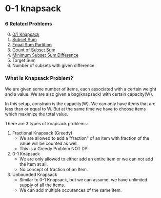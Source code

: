 # 0-1 knapsack

### 6 Related Problems

0. [0/1 Knapsack](00-knapsack/Readme.md)
1. [Subset Sum](01-subsetSum/Readme.md)
2. [Equal Sum Partition](02-equalSumPartition/Readme.md)
3. [Count of Subset Sum](03-countOfSubsetSum/Readme.md)
4. [Minimum Subset Sum Difference](04-minSubsetSumDiff/Readme.md)
5. Target Sum
6. Number of subsets with given difference

### What is Knapsack Problem?
We are given some number of items, each associated with a certain weight and a value. We are also given a bag(knapsack) with certain capacity(W).

In this setup, constrain is the capacity(W). We can only have items that are less than or equal to W. But at the same time we have to choose items which maximize the total value.

There are 3 types of knapsack problems:
1. Fractional Knapsack (Greedy) 
    - We are allowed to add a "fraction" of an item with fraction of the value will be counted as well.
    - This is a Greedy Problem NOT DP.
2. 0-1 Knapsack
    - We are only allowed to either add an entire item or we can not add the item at all.
    - No concept of fraction of an Item.
3. Unbounded Knapsack
    - Similar to 0-1 Knapsack, but we can assume, we have unlimited supply of all the items.
    - We can add multiple occurances of the same item.


